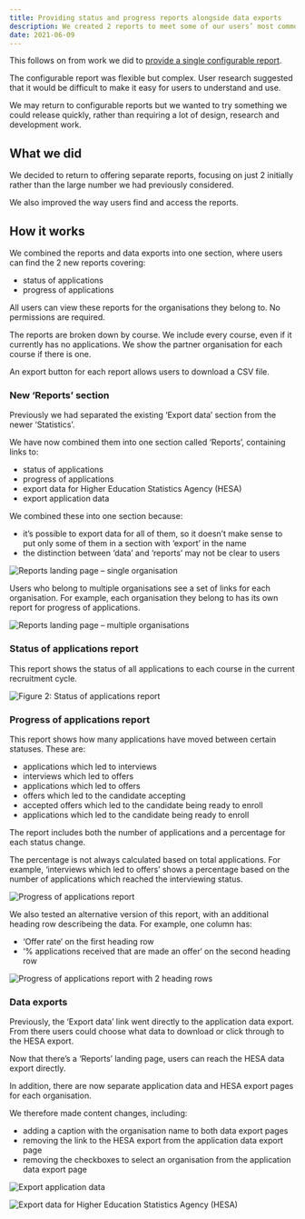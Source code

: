 ```yaml
---
title: Providing status and progress reports alongside data exports
description: We created 2 reports to meet some of our users’ most common needs and put links to them in a section with data exports
date: 2021-06-09
---
```


This follows on from work we did to [provide a single configurable report](/manage-teacher-training-applications/providing-a-configurable-course-report-and-showing-important-data-in-one-place/).

The configurable report was flexible but complex. User research suggested that it would be difficult to make it easy for users to understand and use.

We may return to configurable reports but we wanted to try something we could release quickly, rather than requiring a lot of design, research and development work.

## What we did

We decided to return to offering separate reports, focusing on just 2 initially rather than the large number we had previously considered.

We also improved the way users find and access the reports.

## How it works

We combined the reports and data exports into one section, where users can find the 2 new reports covering:

- status of applications
- progress of applications

All users can view these reports for the organisations they belong to. No permissions are required.

The reports are broken down by course. We include every course, even if it currently has no applications. We show the partner organisation for each course if there is one. 

An export button for each report allows users to download a CSV file.

### New ‘Reports’ section

Previously we had separated the existing ‘Export data’ section from the newer ‘Statistics’.

We have now combined them into one section called ‘Reports’, containing links to:

- status of applications
- progress of applications
- export data for Higher Education Statistics Agency (HESA)
- export application data

We combined these into one section because:

- it’s possible to export data for all of them, so it doesn’t make sense to put only some of them in a section with ‘export’ in the name
- the distinction between ‘data’ and ‘reports’ may not be clear to users

![Reports landing page – single organisation](reports-landing-page--single-organisation.png)

Users who belong to multiple organisations see a set of links for each organisation. For example, each organisation they belong to has its own report for progress of applications. 

![Reports landing page – multiple organisations](reports-landing-page--multiple-organisations.png)

### Status of applications report

This report shows the status of all applications to each course in the current recruitment cycle. 

![Figure 2: Status of applications report](status-of-applications-report.png)

### Progress of applications report

This report shows how many applications have moved between certain statuses. These are:

- applications which led to interviews
- interviews which led to offers
- applications which led to offers
- offers which led to the candidate accepting
- accepted offers which led to the candidate being ready to enroll
- applications which led to the candidate being ready to enroll

The report includes both the number of applications and a percentage for each status change. 

The percentage is not always calculated based on total applications. For example, ‘interviews which led to offers’ shows a percentage based on the number of applications which reached the interviewing status.

![Progress of applications report](progress-of-applications-report.png)

We also tested an alternative version of this report, with an additional heading row describeing the data. For example, one column has:

- ‘Offer rate‘ on the first heading row
- ‘% applications received that are made an offer‘ on the second heading row

![Progress of applications report with 2 heading rows](progress-report--long-headings.png)

### Data exports

Previously, the ‘Export data’ link went directly to the application data export. From there users could choose what data to download or click through to the HESA export.

Now that there’s a ‘Reports’ landing page, users can reach the HESA data export directly.

In addition, there are now separate application data and HESA export pages for each organisation. 

We therefore made content changes, including: 

- adding a caption with the organisation name to both data export pages
- removing the link to the HESA export from the application data export page
- removing the checkboxes to select an organisation from the application data export page

![Export application data](application-data-download.png)

![Export data for Higher Education Statistics Agency (HESA)](hesa-data-download.png)
